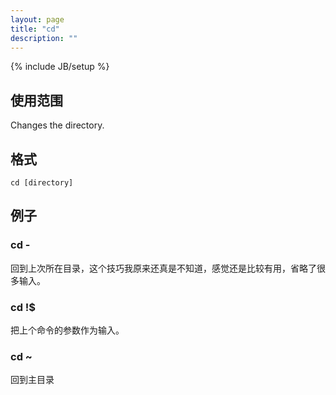 ```yaml
---
layout: page
title: "cd"
description: ""
---
```

{% include JB/setup %}

## 使用范围
Changes the directory.

## 格式

	cd [directory]

## 例子

### cd -

回到上次所在目录，这个技巧我原来还真是不知道，感觉还是比较有用，省略了很多输入。


### cd !$

把上个命令的参数作为输入。


### cd ~         

回到主目录

